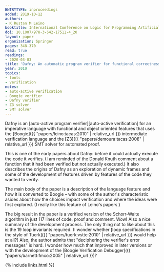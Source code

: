 ```yaml
---
ENTRYTYPE: inproceedings
added: 2019-10-12
authors:
- K Rustan M Leino
booktitle: International Conference on Logic for Programming Artificial Intelligence and Reasoning
doi: 10.1007/978-3-642-17511-4_20
layout: paper
organization: Springer
pages: 348-370
read: true
readings:
- 2020-03-03
title: 'Dafny: An automatic program verifier for functional correctness'
year: 2010
topics:
- tools
- verification
notes:
- auto-active verification
- Boogie verifier
- Dafny verifier
- Z3 solver
- SMT solver
---
```


Dafny is an [auto-active program verifier][auto-active verification]
for an imperative
language with functional and object oriented features
that uses
the 
[Boogie]({{ "papers/leino:tacas:2010" | relative_url }})
intermediate verification language
and the
[Z3]({{ "papers/demoura:tacas:2008" | relative_url }})
SMT solver
for automated proof.

This is one of the early papers about Dafny: before it could
actually execute the code it verifies.
(I am reminded of the Donald Knuth comment about a function that
it had been verified but not actually executed.)
It also describes 
the origins of Dafny as an exploration of dynamic frames
and some of the development of features driven
by features of the code they wanted to verify.

The main body of the paper is a description of the language
feature and how it is converted to Boogie – with some of the
author's characteristic asides about how the choices impact
verification and where the ideas were first explored.
(I really like this feature of Leino's papers.)

The big result in the paper is a verified version of
the Schorr-Waite algorithm in just 117 lines of
code, proof and comment.  Wow!
Also a nice summary of the development process.
The only thing not to like about this is the 19
loop invariants required.
(I wonder whether [loop specifications in the style of Tuerk]({{ "papers/tuerk:vstte:2010" | relative_url }})
would help at all?)
Also, the author admits that "deciphering the verifier's
error messages" is hard.
I wonder how much that improved in later versions
or with the development of the
[Boogie Verification Debugger]({{ "papers/barnett:fmco:2005" | relative_url }})?

{% include links.html %}
